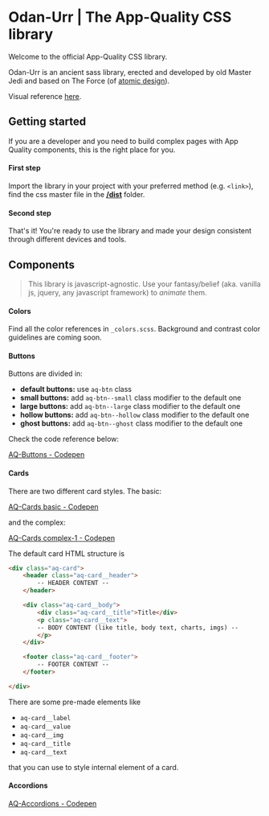# Odan-Urr | The App-Quality CSS library

Welcome to the official App-Quality CSS library.

Odan-Urr is an ancient sass library, erected and developed by old Master Jedi and based on The Force (of [atomic design](http://bradfrost.com/blog/post/atomic-web-design/)).

Visual reference [here](https://drive.google.com/open?id=1xDZlRL0IJAYpOS6oKvfoDN36HlDVRXgF).

## Getting started

If you are a developer and you need to build complex pages with App Quality components, this is the right place for you.

#### **First step**
Import the library in your project with your preferred method (e.g. `<link>`), find the css master file in the **[/dist](https://github.com/raziel8/odan-urr/tree/master/dist/css)** folder.

#### **Second step**
That's it! You're ready to use the library and made your design consistent through different devices and tools.

## Components

> This library is javascript-agnostic. Use your fantasy/belief (aka. vanilla js, jquery, any javascript framework) to *animate* them.

#### Colors

Find all the color references in `_colors.scss`.
Background and contrast color guidelines are coming soon.

#### Buttons

Buttons are divided in:

- **default buttons:** use `aq-btn` class
- **small buttons:** add `aq-btn--small` class modifier to the default one
- **large buttons:** add `aq-btn--large` class modifier to the default one
- **hollow buttons:** add `aq-btn--hollow` class modifier to the default one
- **ghost buttons:** add `aq-btn--ghost` class modifier to the default one

Check the code reference below:

[AQ-Buttons - Codepen](https://codepen.io/seraf8/pen/byWyNo)

#### Cards

There are two different card styles. The basic:

[AQ-Cards basic - Codepen](https://codepen.io/seraf8/pen/vwWJMV)

and the complex:

[AQ-Cards complex-1 - Codepen](https://codepen.io/seraf8/pen/YbYZbL)

The default card HTML structure is

```html
<div class="aq-card">
    <header class="aq-card__header">
        -- HEADER CONTENT --
    </header>

    <div class="aq-card__body">
        <div class="aq-card__title">Title</div>
        <p class="aq-card__text">
        -- BODY CONTENT (like title, body text, charts, imgs) --
        </p>
    </div>

    <footer class="aq-card__footer">
        -- FOOTER CONTENT --
    </footer>

</div>
```

There are some pre-made elements like
- `aq-card__label`
- `aq-card__value`
- `aq-card__img`
- `aq-card__title`
- `aq-card__text`

that you can use to style internal element of a card.

#### Accordions

[AQ-Accordions - Codepen](https://codepen.io/seraf8/pen/GayqYW)